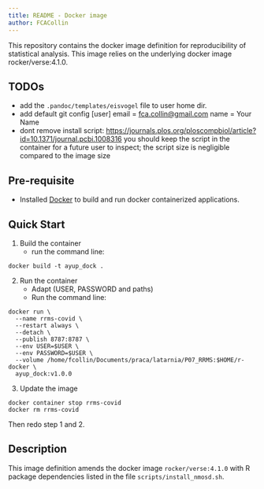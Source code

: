 ```yaml
---
title: README - Docker image
author: FCACollin
---
```


This repository contains the docker image definition for reproducibility
of statistical analysis.
This image relies on the underlying docker image rocker/verse:4.1.0.

## TODOs

- add the `.pandoc/templates/eisvogel` file to user home dir.
- add default git config
[user]
	email = fca.collin@gmail.com
	name = Your Name
- dont remove install script:
  https://journals.plos.org/ploscompbiol/article?id=10.1371/journal.pcbi.1008316
you should keep the script in the container for a future user to inspect; the script size is negligible compared to the image size

## Pre-requisite

- Installed [Docker](https://docs.docker.com/>)
  to build and run docker containerized applications.

## Quick Start

1. Build the container
    - run the command line:

```
docker build -t ayup_dock .
```

2. Run the container
    - Adapt (USER, PASSWORD and paths)
    - Run the command line:

```
docker run \
  --name rrms-covid \
  --restart always \
  --detach \
  --publish 8787:8787 \
  --env USER=$USER \
  --env PASSWORD=$USER \
  --volume /home/fcollin/Documents/praca/latarnia/P07_RRMS:$HOME/r-docker \
  ayup_dock:v1.0.0
```

3. Update the image

```
docker container stop rrms-covid
docker rm rrms-covid
```

Then redo step 1 and 2.
## Description

This image definition amends the docker image `rocker/verse:4.1.0` with
R package dependencies listed in the file `scripts/install_nmosd.sh`.
